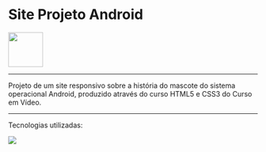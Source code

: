 
  <h1>Site Projeto Android    </h1>
  
  <img src="https://cdn.jsdelivr.net/gh/devicons/devicon/icons/android/android-original-wordmark.svg" width="70px" />


<hr>
Projeto de um site responsivo sobre a história do mascote do sistema operacional Android, produzido através do curso HTML5 e CSS3 do Curso em Vídeo.

<hr>

Tecnologias utilizadas:

<img src="https://cdn.jsdelivr.net/gh/devicons/devicon/icons/html5/html5-original.svg" />
